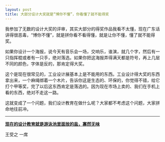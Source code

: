 ```yaml
---
layout: post
title: 大部分设计大奖就是“博你不懂”，你看懂了就不能得奖
---
```


我参加了无数的设计大奖的评审，其实大部分的得奖作品我看不太懂，现在广东话讲得很恶毒，“博你不懂”，就是拼你看不看得懂，就是让你不懂，懂了就不能得奖。

如果你设计一个海报，说今天有音乐会一场，交响乐，谁演，就几个字，然后有一只指挥棍或者有一只手，绝对落选。如果你把这海报弄得满天都是符号，再上几层不同的颜色，字体是反的，那肯定得大奖。

这个是现在很常见的，工业设计展基本上是不能用的东西。工业设计得大奖的东西拿出来，一个麻绳绑着一个木片，告诉你这是生态的、环保的，你觉得不错，给它打个甲等奖，完了以后这东西肯定是落选的。因为现在市场上卖的、我们在手机上看的东西，绝对不走这一路。

这就变成了一个问题，我们设计教育在做什么呢？大家都不考虑这个问题，大家拼命地往前冲。

---

**[现在的设计教育就是游泳池里面放的盐，寡然无味](https://mp.weixin.qq.com/s/YyLjzLyseAKcW2-altQzBQ)**

王受之 一席